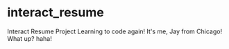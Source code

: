 # interact_resume
Interact Resume Project
Learning to code again!
It's me, Jay from Chicago! What up? haha!
